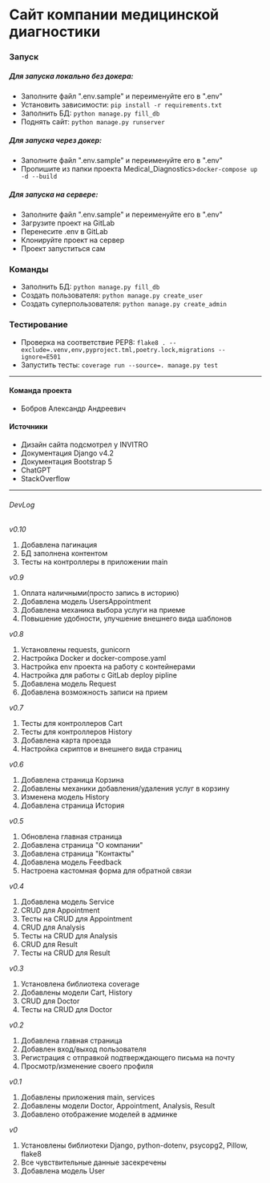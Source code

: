 # Сайт компании медицинской диагностики

### Запуск
##### Для запуска локально без докера:
* Заполните файл ".env.sample" и переименуйте его в ".env"
* Установить зависимости: `pip install -r requirements.txt`
* Заполнить БД: `python manage.py fill_db`
* Поднять сайт: `python manage.py runserver`

##### Для запуска через докер:
* Заполните файл ".env.sample" и переименуйте его в ".env"
* Пропишите из папки проекта Medical_Diagnostics>`docker-compose up -d --build`

##### Для запуска на сервере:
* Заполните файл ".env.sample" и переименуйте его в ".env"
* Загрузите проект на GitLab
* Перенесите .env в GitLab
* Клонируйте проект на сервер
* Проект запуститься сам

### Команды
* Заполнить БД: `python manage.py fill_db`
* Создать пользователя: `python manage.py create_user`
* Создать суперпользователя: `python manage.py create_admin`

### Тестирование
* Проверка на соответствие PEP8: `flake8 . --exclude=.venv,env,pyproject.tml,poetry.lock,migrations --ignore=E501`
* Запустить тесты: `coverage run --source=. manage.py test`

<hr>

#### Команда проекта
* Бобров Александр Андреевич

#### Источники
* Дизайн сайта подсмотрел у INVITRO
* Документация Django v4.2
* Документация Bootstrap 5
* ChatGPT
* StackOverflow

<hr>

###### DevLog

_v0.10_
1. Добавлена пагинация
2. БД заполнена контентом
3. Тесты на контроллеры в приложении main

_v0.9_
1. Оплата наличными(просто запись в историю)
2. Добавлена модель UsersAppointment
3. Добавлена механика выбора услуги на приеме
4. Повышение удобности, улучшение внешнего вида шаблонов

_v0.8_
1. Установлены requests, gunicorn
2. Настройка Docker и docker-compose.yaml
3. Настройка env проекта на работу с контейнерами
4. Настройка для работы с GitLab deploy pipline
5. Добавлена модель Request
6. Добавлена возможность записи на прием

_v0.7_
1. Тесты для контроллеров Cart
2. Тесты для контроллеров History
3. Добавлена карта проезда
4. Настройка скриптов и внешнего вида страниц

_v0.6_
1. Добавлена страница Корзина
2. Добавлены механики добавления/удаления услуг в корзину
3. Изменена модель History
4. Добавлена страница История

_v0.5_
1. Обновлена главная страница
2. Добавлена страница "О компании"
3. Добавлена страница "Контакты"
4. Добавлена модель Feedback
5. Настроена кастомная форма для обратной связи

_v0.4_
1. Добавлена модель Service
2. CRUD для Appointment
3. Тесты на CRUD для Appointment
4. CRUD для Analysis
5. Тесты на CRUD для Analysis
6. CRUD для Result
7. Тесты на CRUD для Result

_v0.3_
1. Установлена библиотека coverage
2. Добавлены модели Cart, History
3. CRUD для Doctor
4. Тесты на CRUD для Doctor

_v0.2_
1. Добавлена главная страница
2. Добавлен вход/выход пользователя
3. Регистрация с отправкой подтверждающего письма на почту
4. Просмотр/изменение своего профиля

_v0.1_
1. Добавлены приложения main, services
2. Добавлены модели Doctor, Appointment, Analysis, Result
3. Добавлено отображение моделей в админке

_v0_
1. Установлены библиотеки Django, python-dotenv, psycopg2, Pillow, flake8
2. Все чувствительные данные засекречены
3. Добавлена модель User
